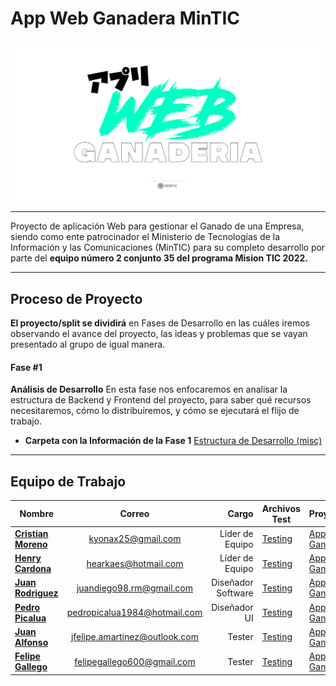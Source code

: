 # App Web Ganadera MinTIC

<p align="center">
  <img src="https://github.com/Kyonax/app-web-ganadera/blob/main/src/Images/Image_GitHub_App_Web.png">
    <br>    
</p>

---

Proyecto de aplicación Web para gestionar el Ganado de una Empresa, siendo como ente patrocinador el Ministerio de Tecnologías de la Información y las Comunicaciones (MinTIC) para
su completo desarrollo por parte del **equipo número 2 conjunto 35 del programa Mision TIC 2022.**

---

## Proceso de Proyecto

**El proyecto/split se dividirá** en Fases de Desarrollo en las cuáles iremos observando el avance del proyecto, las ideas y problemas que se vayan presentado al grupo de igual manera.

#### Fase #1

**Análisis de Desarrollo** En esta fase nos enfocaremos en analisar la estructura de Backend y Frontend del proyecto, para saber qué recursos necesitaremos, cómo lo distribuiremos, y cómo se
ejecutará el flijo de trabajo.

- **Carpeta con la Información de la Fase 1** [Estructura de Desarrollo (misc)](https://github.com/Kyonax/app-web-ganadera/tree/main/misc)

---

## Equipo de Trabajo

| Nombre                                                        |            Correo             |              Cargo | Archivos Test                                                                        | Proyectos                                                             |
| ------------------------------------------------------------- | :---------------------------: | -----------------: | ------------------------------------------------------------------------------------ | --------------------------------------------------------------------- |
| [**Cristian Moreno**](https://github.com/Kyonax)              |      kyonax25@gmail.com       |    Líder de Equipo | [Testing](https://github.com/Kyonax/app-web-ganadera/tree/main/test/Cristian_Moreno) | [App Ganadera](https://github.com/Kyonax/app-web-ganadera/projects/1) |
| [**Henry Cardona**](https://github.com/elivervilla)           |     hearkaes@hotmail.com      |    Líder de Equipo | [Testing](https://github.com/Kyonax/app-web-ganadera/tree/main/test/Henry_Cardona)   | [App Ganadera](https://github.com/Kyonax/app-web-ganadera/projects/1) |
| [**Juan Rodriguez**](https://github.com/JuanDiegoRM)          |   juandiego98.rm@gmail.com    | Diseñador Software | [Testing](https://github.com/Kyonax/app-web-ganadera/tree/main/test/Juan_Diego)      | [App Ganadera](https://github.com/Kyonax/app-web-ganadera/projects/1) |
| [**Pedro Picalua**](https://github.com/ppicalua)              | pedropicalua1984@hotmail.com  |       Diseñador UI | [Testing](https://github.com/Kyonax/app-web-ganadera/tree/main/test/Pedro_Picalua)   | [App Ganadera](https://github.com/Kyonax/app-web-ganadera/projects/1) |
| [**Juan Alfonso**](https://github.com/JFMD1028)               | jfelipe.amartinez@outlook.com |             Tester | [Testing](https://github.com/Kyonax/app-web-ganadera/tree/main/test/Juan_Felipe)     | [App Ganadera](https://github.com/Kyonax/app-web-ganadera/projects/1) |
| [**Felipe Gallego**](https://github.com/felipegallegoramirez) |  felipegallego600@gmail.com   |             Tester | [Testing](https://github.com/Kyonax/app-web-ganadera/tree/main/test/Felipe_Gallego)  | [App Ganadera](https://github.com/Kyonax/app-web-ganadera/projects/1) |

